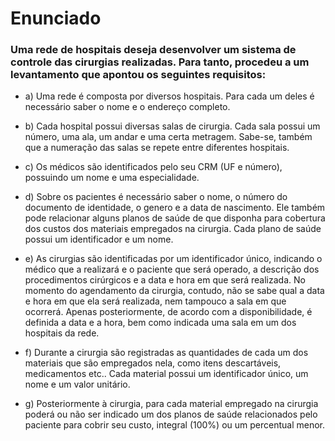 # Enunciado

### Uma rede de hospitais deseja desenvolver um sistema de controle das cirurgias realizadas. Para tanto, procedeu a um levantamento que apontou os seguintes requisitos:

- a)    Uma rede é composta por diversos hospitais. Para cada um deles é necessário saber o nome e o endereço completo.

- b)    Cada hospital possui diversas salas de cirurgia. Cada sala possui um número, uma ala, um andar e uma certa metragem. Sabe-se, também que a numeração das salas se repete entre diferentes hospitais.

- c)    Os médicos são identificados pelo seu CRM (UF e número), possuindo um nome e uma especialidade.

- d)    Sobre os pacientes é necessário saber o nome, o número do documento de identidade, o genero e a data de nascimento. Ele também pode relacionar alguns planos de saúde de que disponha para cobertura dos custos dos materiais empregados na cirurgia. Cada plano de saúde possui um identificador e um nome.

- e)    As cirurgias são identificadas por um identificador único, indicando o médico que a realizará e o paciente que será operado, a descrição dos procedimentos cirúrgicos e a data e hora em que será realizada. No momento do agendamento da cirurgia, contudo, não se sabe qual a data e hora em que ela será realizada, nem tampouco a sala em que ocorrerá. Apenas posteriormente, de acordo com a disponibilidade, é definida a data e a hora, bem como indicada uma sala em um dos hospitais da rede.

- f)     Durante a cirurgia são registradas as quantidades de cada um dos materiais que são empregados nela, como itens descartáveis, medicamentos etc.. Cada material possui um identificador único, um nome e um valor unitário.

- g)    Posteriormente à cirurgia, para cada material empregado na cirurgia poderá ou não ser indicado um dos planos de saúde relacionados pelo paciente para cobrir seu custo, integral (100%) ou um percentual menor.


